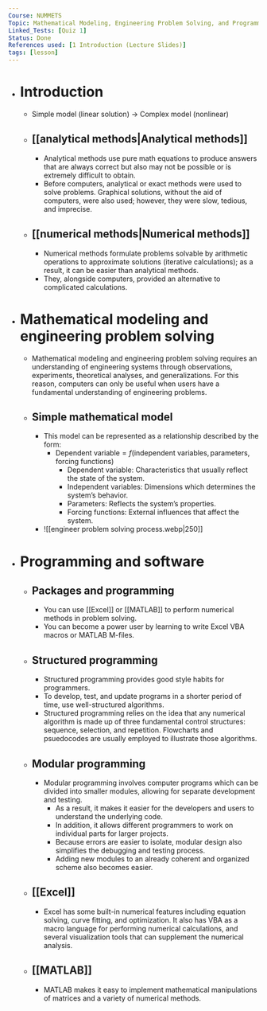 ```yaml
---
Course: NUMMETS
Topic: Mathematical Modeling, Engineering Problem Solving, and Programming
Linked_Tests: [Quiz 1]
Status: Done
References used: [1 Introduction (Lecture Slides)]
tags: [lesson]
---
```


- # Introduction
	- Simple model (linear solution) → Complex model (nonlinear)
	- ## [[analytical methods|Analytical methods]]
		- Analytical methods use pure math equations to produce answers that are always correct but also may not be possible or is extremely difficult to obtain.
		- Before computers, analytical or exact methods were used to solve problems. Graphical solutions, without the aid of computers, were also used; however, they were slow, tedious, and imprecise.
	- ## [[numerical methods|Numerical methods]]
		- Numerical methods formulate problems solvable by arithmetic operations to approximate solutions (iterative calculations); as a result, it can be easier than analytical methods.
		- They, alongside computers, provided an alternative to complicated calculations.
- # Mathematical modeling and engineering problem solving
	- Mathematical modeling and engineering problem solving requires an understanding of engineering systems through observations, experiments, theoretical analyses, and generalizations. For this reason, computers can only be useful when users have a fundamental understanding of engineering problems.
	- ## Simple mathematical model
		- This model can be represented as a relationship described by the form:
			- $\text{Dependent variable}=f(\text{independent variables},\text{parameters},\text{forcing functions})$
				- $\text{Dependent variable}$: Characteristics that usually reflect the state of the system.
				- $\text{Independent variables}$: Dimensions which determines the system’s behavior.
				- $\text{Parameters}$: Reflects the system’s properties.
				- $\text{Forcing functions}$: External influences that affect the system.
		- ![[engineer problem solving process.webp|250]]
- # Programming and software
	- ## Packages and programming
		- You can use [[Excel]] or [[MATLAB]] to perform numerical methods in problem solving.
		- You can become a power user by learning to write Excel VBA macros or MATLAB M-files.
	- ## Structured programming
		- Structured programming provides good style habits for programmers.
		- To develop, test, and update programs in a shorter period of time, use well-structured algorithms.
		- Structured programming relies on the idea that any numerical algorithm is made up of three fundamental control structures: sequence, selection, and repetition. Flowcharts and psuedocodes are usually employed to illustrate those algorithms.
	- ## Modular programming
		- Modular programming involves computer programs which can be divided into smaller modules, allowing for separate development and testing.
			- As a result, it makes it easier for the developers and users to understand the underlying code.
			- In addition, it allows different programmers to work on individual parts for larger projects.
			- Because errors are easier to isolate, modular design also simplifies the debugging and testing process.
			- Adding new modules to an already coherent and organized scheme also becomes easier.
	- ## [[Excel]]
		- Excel has some built-in numerical features including equation solving, curve fitting, and optimization. It also has VBA as a macro language for performing numerical calculations, and several visualization tools that can supplement the numerical analysis.
	- ## [[MATLAB]]
		- MATLAB makes it easy to implement mathematical manipulations of matrices and a variety of numerical methods.
